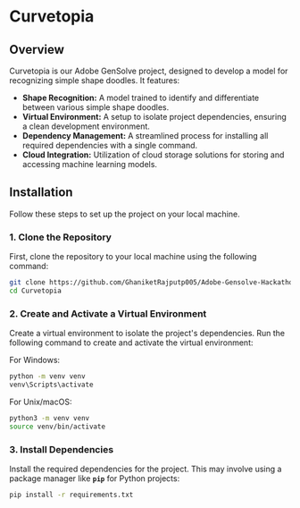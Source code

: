 # Curvetopia


## Overview

Curvetopia is our Adobe GenSolve project, designed to develop a model for recognizing simple shape doodles. It features:

- **Shape Recognition:** A model trained to identify and differentiate between various simple shape doodles.
- **Virtual Environment:** A setup to isolate project dependencies, ensuring a clean development environment.
- **Dependency Management:** A streamlined process for installing all required dependencies with a single command.
- **Cloud Integration:** Utilization of cloud storage solutions for storing and accessing machine learning models.

## Installation

Follow these steps to set up the project on your local machine.

### 1. Clone the Repository

First, clone the repository to your local machine using the following command:

```bash
git clone https://github.com/GhaniketRajputp005/Adobe-Gensolve-Hackathon-2024.git
cd Curvetopia
```

### 2. Create and Activate a Virtual Environment

Create a virtual environment to isolate the project's dependencies. Run the following command to create and activate the virtual environment:

For Windows:
```bash
python -m venv venv
venv\Scripts\activate
```

For Unix/macOS:
```bash
python3 -m venv venv
source venv/bin/activate
```




### 3. Install Dependencies

Install the required dependencies for the project. This may involve using a package manager like **`pip`** for Python projects:

```bash
pip install -r requirements.txt
```
